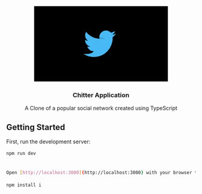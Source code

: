 <div align="center">
  <a href="https://github.com/AMANN23/Chitter-App">
   <img src="public/ChitterLogo.png" width="356" height="200">
  </a>

  <h3 align="center">Chitter Application</h3>
  <p>A Clone of a popular social network created using TypeScript</p>
</div>

## Getting Started

First, run the development server:

```bash
npm run dev


Open [http://localhost:3000](http://localhost:3000) with your browser to see the result.

npm install i

```

